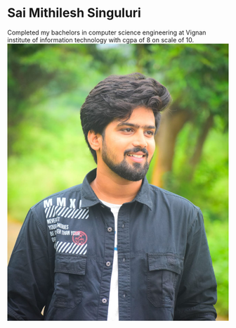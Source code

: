 # Sai Mithilesh Singuluri
Completed my bachelors in computer science engineering  at Vignan institute of information technology with cgpa of 8 on scale of 10.
![My image](image.jpeg)